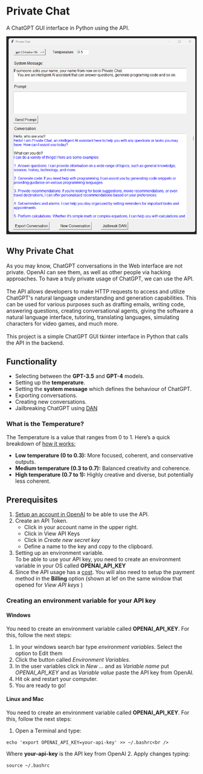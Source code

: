 # Private Chat
A ChatGPT GUI interface in Python using the API.

![alt text](screenshot.png)

## Why Private Chat
As you may know, ChatGPT conversations in the Web interface are not private. OpenAI can see them, as well as other people via hacking approaches. To have a truly private usage of ChatGPT, we can use the API. <br /><br />
The API allows developers to make HTTP requests to access and utilize ChatGPT's natural language understanding and generation capabilities. This can be used for various purposes such as drafting emails, writing code, answering questions, creating conversational agents, giving the software a natural language interface, tutoring, translating languages, simulating characters for video games, and much more.
<br /><br />
This project is a simple ChatGPT GUI tkinter interface in Python that calls the API in the backend.

## Functionality
* Selecting between the **GPT-3.5** and **GPT-4** models.
* Setting up the **temperature**. 
* Setting the **system message** which defines the behaviour of ChatGPT.
* Exporting conversations.
* Creating new conversations.
* Jailbreaking ChatGPT using [DAN](https://gist.github.com/coolaj86/6f4f7b30129b0251f61fa7baaa881516)


### What is the Temperature?
The Temperature is a value that ranges from 0 to 1.
Here’s a quick breakdown of [how it works:](https://medium.com/ux-planet/use-chatgpt-like-a-pro-discover-parameters-and-unlock-ai-writing-secrets-8f68a342bdea)

* **Low temperature (0 to 0.3):** More focused, coherent, and conservative outputs.
* **Medium temperature (0.3 to 0.7):** Balanced creativity and coherence.
* **High temperature (0.7 to 1):** Highly creative and diverse, but potentially less coherent.


## Prerequisites
1. [Setup an account in OpenAI](https://platform.openai.com/) to be able to use the API. 
2. Create an API Token. 
	* Click in your account name in the upper right.
	* Click in View API Keys
	* Click in *Create new secret key*
	* Define a name to the key and copy to the clipboard.
3. Setting up an environment variable. <br />
To be able to use your API key, you need to create an environment variable in your OS called **OPENAI_API_KEY**
4. Since the API usage has a [cost](https://openai.com/pricing). You will also need to setup the payment method in the **Billing** option (shown at lef on the same window that opened for *View API keys* )


### Creating an environment variable for your API key
#### Windows
You need to create an environment variable called **OPENAI_API_KEY**. For this, follow the next steps:
1. In your windows search bar type *environment variables*. Select the option to Edit them
2. Click the button called *Environment Variables*.
3. In the user variables click in *New ...* and as *Variable name* put *OPENAI_API_KEY* and as *Variable value* paste the API key from OpenAI.
4. Hit ok and restart your computer.
5. You are ready to go!

#### Linux and Mac
You need to create an environment variable called **OPENAI_API_KEY**. For this, follow the next steps:
1. Open a Terminal and type: <br />
```
echo 'export OPENAI_API_KEY=your-api-key' >> ~/.bashrc<br />
```
Where **your-api-key** is the API key from OpenAI
2. Apply changes typing: <br />
```
source ~/.bashrc
```




